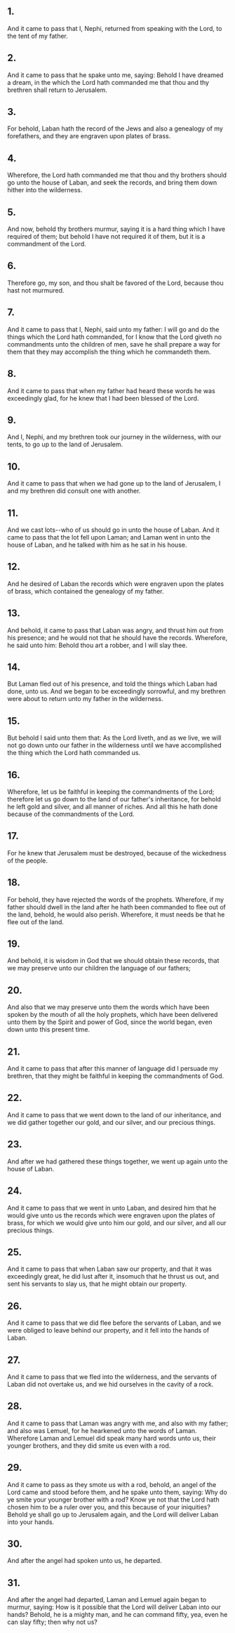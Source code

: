 ## 1.
And it came to pass that I, Nephi, returned from speaking with the Lord, to the tent of my father.
## 2.
And it came to pass that he spake unto me, saying: Behold I have dreamed a dream, in the which the Lord hath commanded me that thou and thy brethren shall return to Jerusalem.
## 3.
For behold, Laban hath the record of the Jews and also a genealogy of my forefathers, and they are engraven upon plates of brass.
## 4.
Wherefore, the Lord hath commanded me that thou and thy brothers should go unto the house of Laban, and seek the records, and bring them down hither into the wilderness.
## 5.
And now, behold thy brothers murmur, saying it is a hard thing which I have required of them; but behold I have not required it of them, but it is a commandment of the Lord.
## 6.
Therefore go, my son, and thou shalt be favored of the Lord, because thou hast not murmured.
## 7.
And it came to pass that I, Nephi, said unto my father: I will go and do the things which the Lord hath commanded, for I know that the Lord giveth no commandments unto the children of men, save he shall prepare a way for them that they may accomplish the thing which he commandeth them.
## 8.
And it came to pass that when my father had heard these words he was exceedingly glad, for he knew that I had been blessed of the Lord.
## 9.
And I, Nephi, and my brethren took our journey in the wilderness, with our tents, to go up to the land of Jerusalem.
## 10.
And it came to pass that when we had gone up to the land of Jerusalem, I and my brethren did consult one with another.
## 11.
And we cast lots--who of us should go in unto the house of Laban. And it came to pass that the lot fell upon Laman; and Laman went in unto the house of Laban, and he talked with him as he sat in his house.
## 12.
And he desired of Laban the records which were engraven upon the plates of brass, which contained the genealogy of my father.
## 13.
And behold, it came to pass that Laban was angry, and thrust him out from his presence; and he would not that he should have the records. Wherefore, he said unto him: Behold thou art a robber, and I will slay thee.
## 14.
But Laman fled out of his presence, and told the things which Laban had done, unto us. And we began to be exceedingly sorrowful, and my brethren were about to return unto my father in the wilderness.
## 15.
But behold I said unto them that: As the Lord liveth, and as we live, we will not go down unto our father in the wilderness until we have accomplished the thing which the Lord hath commanded us.
## 16.
Wherefore, let us be faithful in keeping the commandments of the Lord; therefore let us go down to the land of our father's inheritance, for behold he left gold and silver, and all manner of riches. And all this he hath done because of the commandments of the Lord.
## 17.
For he knew that Jerusalem must be destroyed, because of the wickedness of the people.
## 18.
For behold, they have rejected the words of the prophets. Wherefore, if my father should dwell in the land after he hath been commanded to flee out of the land, behold, he would also perish. Wherefore, it must needs be that he flee out of the land.
## 19.
And behold, it is wisdom in God that we should obtain these records, that we may preserve unto our children the language of our fathers;
## 20.
And also that we may preserve unto them the words which have been spoken by the mouth of all the holy prophets, which have been delivered unto them by the Spirit and power of God, since the world began, even down unto this present time.
## 21.
And it came to pass that after this manner of language did I persuade my brethren, that they might be faithful in keeping the commandments of God.
## 22.
And it came to pass that we went down to the land of our inheritance, and we did gather together our gold, and our silver, and our precious things.
## 23.
And after we had gathered these things together, we went up again unto the house of Laban.
## 24.
And it came to pass that we went in unto Laban, and desired him that he would give unto us the records which were engraven upon the plates of brass, for which we would give unto him our gold, and our silver, and all our precious things.
## 25.
And it came to pass that when Laban saw our property, and that it was exceedingly great, he did lust after it, insomuch that he thrust us out, and sent his servants to slay us, that he might obtain our property.
## 26.
And it came to pass that we did flee before the servants of Laban, and we were obliged to leave behind our property, and it fell into the hands of Laban.
## 27.
And it came to pass that we fled into the wilderness, and the servants of Laban did not overtake us, and we hid ourselves in the cavity of a rock.
## 28.
And it came to pass that Laman was angry with me, and also with my father; and also was Lemuel, for he hearkened unto the words of Laman. Wherefore Laman and Lemuel did speak many hard words unto us, their younger brothers, and they did smite us even with a rod.
## 29.
And it came to pass as they smote us with a rod, behold, an angel of the Lord came and stood before them, and he spake unto them, saying: Why do ye smite your younger brother with a rod? Know ye not that the Lord hath chosen him to be a ruler over you, and this because of your iniquities? Behold ye shall go up to Jerusalem again, and the Lord will deliver Laban into your hands.
## 30.
And after the angel had spoken unto us, he departed.
## 31.
And after the angel had departed, Laman and Lemuel again began to murmur, saying: How is it possible that the Lord will deliver Laban into our hands? Behold, he is a mighty man, and he can command fifty, yea, even he can slay fifty; then why not us?
